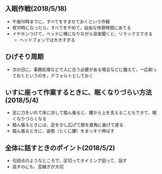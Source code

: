 ## 入眠作戦(2018/5/18)
- 午後10時までに，すべてをすませておくという作戦
- 夜10時になったら，すべてをやめて，自由な休憩時間にあてる
- イヤホンつけて，ベッドに横になりながら音楽聞くと，リラックスできる
	- ヘッドフォンでは大きすぎる
## ひげそり周期
- 次の日に，事務処理などで人に合う必要がある場合などに備えて，一応剃っておくというのを，デフォルトとしておく
## いすに座って作業するときに、眠くなりづらい方法(2018/5/4)
- 足に力をいれて床に対して踏ん張ると、腰から上を支えることもできて、眠くなりづらくなる
- 踏ん張るときには、足を少し広げて膝を直角に曲げて座る
- 踏ん張るときに、姿勢（とくに腰）をまっすぐ伸ばす
## 全体に話すときのポイント(2018/5/2)
- 句読点のようなところで、区切ってタイミング図って、話す
- 話すのにも、息継ぎが大切
